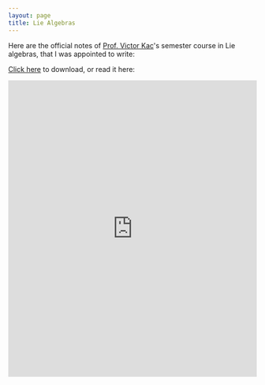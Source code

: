```yaml
---
layout: page
title: Lie Algebras
---
```


Here are the official notes of [Prof. Victor Kac](https://en.wikipedia.org/wiki/Victor_Kac)'s semester course in Lie algebras, that I was appointed to write:

<a href="https://raw.githubusercontent.com/Tristanchaang/tristanchaang.github.io/main/pages/notes/lie_algebras/KacLie.pdf" download>Click here</a> to download, or read it here:

<embed src="https://drive.google.com/viewerng/
viewer?embedded=true&url=http://tristanchaang.github.io/pages/notes/lie_algebras/KacLie.pdf" width="100%" height="600px" />
